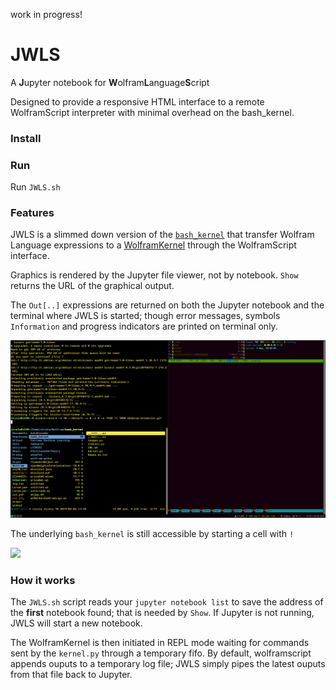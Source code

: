 work in progress!

# JWLS

A **J**upyter notebook for **W**olfram**L**anguage**S**cript

Designed to provide a responsive HTML interface to a remote WolframScript interpreter with minimal overhead on the bash_kernel. 


### Install

### Run

Run `JWLS.sh`


### Features

JWLS is a slimmed down version of the [`bash_kernel`](https://github.com/takluyver/bash_kernel) 
that transfer Wolfram Language expressions to a [WolframKernel](https://www.wolfram.com/cdf-player/) 
through the WolframScript interface. 

Graphics is rendered by the Jupyter file viewer, not by notebook.
`Show` returns the URL of the graphical output.


The `Out[..]` expressions are returned on both the Jupyter notebook and the terminal where JWLS is started; though error messages, symbols `Information` and progress indicators are printed on terminal only.

![](JWLSrec.gif)

The underlying `bash_kernel` is still accessible by starting a cell with `!`

![](bashCell.gif)




### How it works

The `JWLS.sh` script reads your `jupyter notebook list` to save the address of the **first** notebook found; that is needed by `Show`.  If Jupyter is not running, JWLS will start a new notebook. 

The WolframKernel is then initiated in REPL mode waiting for commands sent by the `kernel.py` through a temporary fifo.
By default, wolframscript appends ouputs to a temporary log file; JWLS simply pipes the latest ouputs from that file back to Jupyter. 

